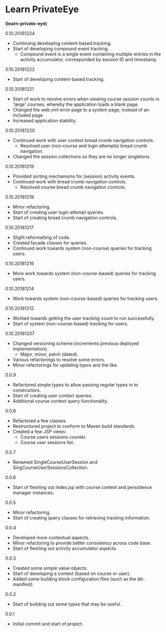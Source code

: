 # Learn PrivateEye
**(learn-private-eye)**

0.10.20181224
- Continuing developing content-based tracking.
- Start of developing compound event tracking.
  - Compound event is a single event containing multiple entries in the activity
  accumulator, corresponded by session ID and timestamp.

0.10.20181222
- Start of developing content-based tracking.

0.10.20181221
- Start of work to resolve errors when viewing course session counts in 'large'
courses, whereby the application loads a blank page.
- Changed the web.xml error page to a system page, instead of an included page.
- Increased application stability.

0.10.20181220
- Continued work with user context bread crumb navigation controls.
  - Resolved user (non-course and login attempts) bread crumb navigation.
- Changed the session collections so they are no longer singletons.

0.10.20181219
- Provided sorting mechanisms for (session) activity events.
- Continued work with bread crumb navigation controls.
  - Resolved course bread crumb navigation controls.

0.10.20181218
- Minor refactoring.
- Start of creating user login attempt queries.
- Start of creating bread crumb navigation controls.

0.10.20181217
- Slight reformatting of code.
- Created facade classes for queries.
- Continued work towards system (non-course) queries for tracking users.

0.10.20181216
- More work towards system (non-course-based) queries for tracking users.

0.10.20181214
- Work towards system (non-course-based) queries for tracking users.

0.10.20181212
- Worked towards getting the user tracking count to run successfully.
- Start of system (non-course-based) tracking for users.

0.10.20181207
- Changed versioning scheme (increments previous deployed implementation).
  - Major, minor, patch (dated).
- Various refactorings to resolve some errors.
- Minor refactorings for updating typos and the like.

0.0.9
- Refactored simple types to allow passing regular types in to constructors.
- Start of creating user context queries.
- Additional course context query functionality.

0.0.8
- Refactored a few classes.
- Restructured project to conform to Maven build standards.
- Created a few JSP views:
  - Course users sessions counter.
  - Course user sessions list.

0.0.7
- Renamed SingleCourseUserSession and SingCourseUserSessionsCollection.

0.0.6
- Start of fleshing out index.jsp with course context and persistence manager
instances.

0.0.5
- Minor refactoring.
- Start of creating query classes for retrieving tracking information.

0.0.4
- Developed more contextual aspects.
- Minor refactoring to provide better consistency across code base.
- Start of fleshing out activity accumulator aspects.

0.0.3
- Created some simple value objects.
- Start of developing a context (based on course or user).
- Added some building block configuration files (such as the bb-manifest).

0.0.2
- Start of building out some types that may be useful.

 0.0.1
- Initial commit and start of project.
